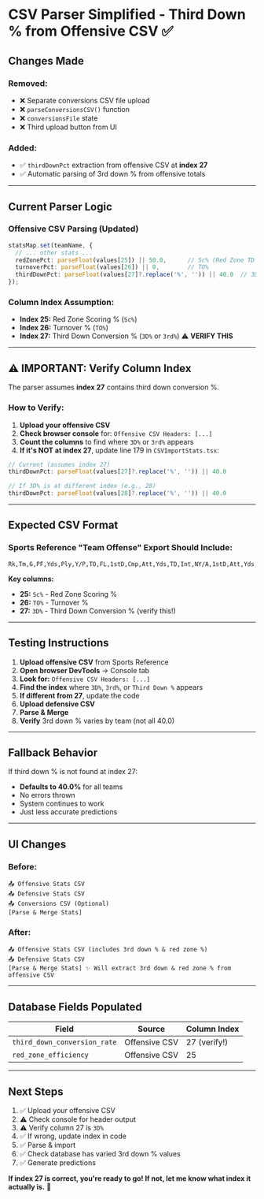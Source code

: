 # CSV Parser Simplified - Third Down % from Offensive CSV ✅

## Changes Made

### Removed:
- ❌ Separate conversions CSV file upload
- ❌ `parseConversionsCSV()` function  
- ❌ `conversionsFile` state
- ❌ Third upload button from UI

### Added:
- ✅ `thirdDownPct` extraction from offensive CSV at **index 27**
- ✅ Automatic parsing of 3rd down % from offensive totals

---

## Current Parser Logic

### Offensive CSV Parsing (Updated)
```typescript
statsMap.set(teamName, {
  // ... other stats ...
  redZonePct: parseFloat(values[25]) || 50.0,      // Sc% (Red Zone TD %)
  turnoverPct: parseFloat(values[26]) || 0,        // TO%
  thirdDownPct: parseFloat(values[27]?.replace('%', '')) || 40.0  // 3D% ✨ NEW
});
```

### Column Index Assumption:
- **Index 25:** Red Zone Scoring % (`Sc%`)
- **Index 26:** Turnover % (`TO%`)
- **Index 27:** Third Down Conversion % (`3D%` or `3rd%`) ⚠️ **VERIFY THIS**

---

## ⚠️ IMPORTANT: Verify Column Index

The parser assumes **index 27** contains third down conversion %.

### How to Verify:

1. **Upload your offensive CSV**
2. **Check browser console** for: `Offensive CSV Headers: [...]`
3. **Count the columns** to find where `3D%` or `3rd%` appears
4. **If it's NOT at index 27**, update line 179 in `CSVImportStats.tsx`:

```typescript
// Current (assumes index 27)
thirdDownPct: parseFloat(values[27]?.replace('%', '')) || 40.0

// If 3D% is at different index (e.g., 28)
thirdDownPct: parseFloat(values[28]?.replace('%', '')) || 40.0
```

---

## Expected CSV Format

### Sports Reference "Team Offense" Export Should Include:

```
Rk,Tm,G,PF,Yds,Ply,Y/P,TO,FL,1stD,Cmp,Att,Yds,TD,Int,NY/A,1stD,Att,Yds,TD,Y/A,1stD,Pen,Yds,1stPy,Sc%,TO%,3D%,...
```

**Key columns:**
- **25:** `Sc%` - Red Zone Scoring %
- **26:** `TO%` - Turnover %  
- **27:** `3D%` - Third Down Conversion % (verify this!)

---

## Testing Instructions

1. **Upload offensive CSV** from Sports Reference
2. **Open browser DevTools** → Console tab
3. **Look for:** `Offensive CSV Headers: [...]`
4. **Find the index** where `3D%`, `3rd%`, or `Third Down %` appears
5. **If different from 27**, update the code
6. **Upload defensive CSV**
7. **Parse & Merge**
8. **Verify** 3rd down % varies by team (not all 40.0)

---

## Fallback Behavior

If third down % is not found at index 27:
- **Defaults to 40.0%** for all teams
- No errors thrown
- System continues to work
- Just less accurate predictions

---

## UI Changes

### Before:
```
📤 Offensive Stats CSV
📤 Defensive Stats CSV
📤 Conversions CSV (Optional)
[Parse & Merge Stats]
```

### After:
```
📤 Offensive Stats CSV (includes 3rd down % & red zone %)
📤 Defensive Stats CSV
[Parse & Merge Stats] ✨ Will extract 3rd down & red zone % from offensive CSV
```

---

## Database Fields Populated

| Field | Source | Column Index |
|-------|--------|--------------|
| `third_down_conversion_rate` | Offensive CSV | 27 (verify!) |
| `red_zone_efficiency` | Offensive CSV | 25 |

---

## Next Steps

1. ✅ Upload your offensive CSV
2. ⚠️ Check console for header output
3. ⚠️ Verify column 27 is `3D%`
4. ✅ If wrong, update index in code
5. ✅ Parse & import
6. ✅ Check database has varied 3rd down % values
7. ✅ Generate predictions

**If index 27 is correct, you're ready to go! If not, let me know what index it actually is.** 🎯
